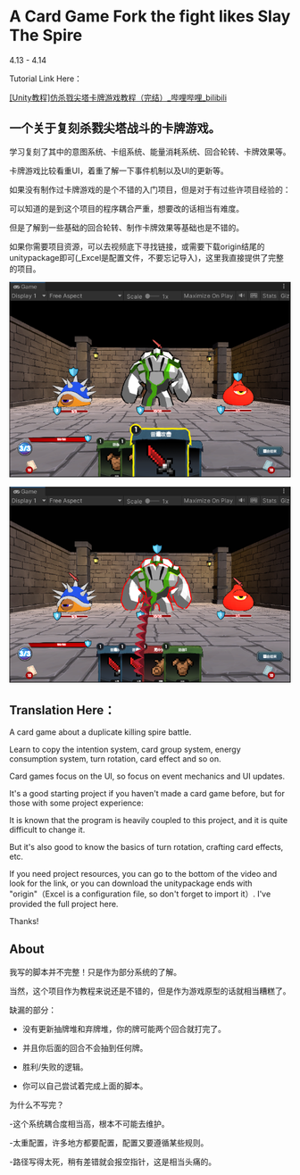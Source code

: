 # A Card Game Fork the fight likes Slay The Spire

4.13 - 4.14

Tutorial Link Here：

[[Unity教程]仿杀戮尖塔卡牌游戏教程（完结）_哔哩哔哩_bilibili](https://www.bilibili.com/video/BV1eF41177hu/?spm_id_from=333.1007.top_right_bar_window_custom_collection.content.click&vd_source=56e8fdea1840126840d1260a558908b9)

## 一个关于复刻杀戮尖塔战斗的卡牌游戏。

学习复刻了其中的意图系统、卡组系统、能量消耗系统、回合轮转、卡牌效果等。

卡牌游戏比较看重UI，着重了解一下事件机制以及UI的更新等。

如果没有制作过卡牌游戏的是个不错的入门项目，但是对于有过些许项目经验的：

可以知道的是到这个项目的程序耦合严重，想要改的话相当有难度。

但是了解到一些基础的回合轮转、制作卡牌效果等基础也是不错的。

如果你需要项目资源，可以去视频底下寻找链接，或需要下载origin结尾的unitypackage即可(_Excel是配置文件，不要忘记导入)，这里我直接提供了完整的项目。

![](./Previews/cardgameAttack.png)

![](./Previews/cardGame.png)

## Translation Here：

A card game about a duplicate killing spire battle.

Learn to copy the intention system, card group system, energy consumption system, turn rotation, card effect and so on.

Card games focus on the UI, so focus on event mechanics and UI updates.

It's a good starting project if you haven't made a card game before, but for those with some project experience:

It is known that the program is heavily coupled to this project, and it is quite difficult to change it.

But it's also good to know the basics of turn rotation, crafting card effects, etc.

If you need project resources, you can go to the bottom of the video and look for the link, or you can download the unitypackage ends with "origin"（Excel is a configuration file, so don't forget to import it）. I've provided the full project here.

Thanks!

## About

我写的脚本并不完整！只是作为部分系统的了解。

当然，这个项目作为教程来说还是不错的，但是作为游戏原型的话就相当糟糕了。

缺漏的部分：

- 没有更新抽牌堆和弃牌堆，你的牌可能两个回合就打完了。

- 并且你后面的回合不会抽到任何牌。

- 胜利/失败的逻辑。

- 你可以自己尝试着完成上面的脚本。

为什么不写完？

-这个系统耦合度相当高，根本不可能去维护。

-太重配置，许多地方都要配置，配置又要遵循某些规则。

-路径写得太死，稍有差错就会报空指针，这是相当头痛的。
